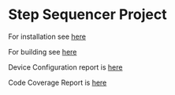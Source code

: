 # Step Sequencer Project

For installation see [here](setup.md)

For building see [here](building.md)

Device Configuration report is [here](stm32cube_workspace/G0B1KET6N/G0B1KET6N.pdf)

Code Coverage Report is [here](coverage/code.pdf)